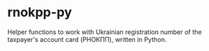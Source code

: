 # rnokpp-py
Helper functions to work with Ukrainian registration number of the taxpayer's account card (РНОКПП), written in Python.
